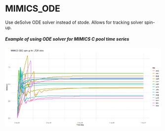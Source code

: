 # MIMICS_ODE
Use deSolve ODE solver instead of stode. Allows for tracking solver spin-up.

##### Example of using ODE solver for MIMICS C pool time series
![MIMout](MIMSOC-spinup.png?raw=true "MIMICS SOC Estimates")
